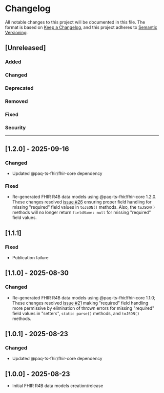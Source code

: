 # Changelog

All notable changes to this project will be documented in this file.
The format is based on [Keep a Changelog](https://keepachangelog.com/en/1.1.0/), and this project adheres to [Semantic Versioning](https://semver.org/spec/v2.0.0.html).

## [Unreleased]

### Added

### Changed

### Deprecated

### Removed

### Fixed

### Security

---

## [1.2.0] - 2025-09-16

### Changed

- Updated @paq-ts-fhir/fhir-core dependency

### Fixed

- Re-generated FHIR R4B data models using @paq-ts-fhir/fhir-core 1.2.0. These changes resolved
  [issue #26](https://github.com/Paqrat76/ts-fhir-datamodels/issues/26) ensuring proper field handling for missing
  "required" field values in `toJSON()` methods. Also, the `toJSON()` methods will no longer return `fieldName: null`
  for missing "required" field values.


## [1.1.1]

### Fixed

- Publication failure


## [1.1.0] - 2025-08-30

### Changed

- Re-generated FHIR R4B data models using @paq-ts-fhir/fhir-core 1.1.0; These changes resolved
  [issue #21](https://github.com/Paqrat76/ts-fhir-datamodels/issues/21) making "required" field handling
  more permissive by elimination of thrown errors for missing "required" field values in "setters", `static parse()`
  methods, and `toJSON()` methods.


## [1.0.1] - 2025-08-23

### Changed

- Updated @paq-ts-fhir/fhir-core dependency


## [1.0.0] - 2025-08-23

- Initial FHIR R4B data models creation/release

